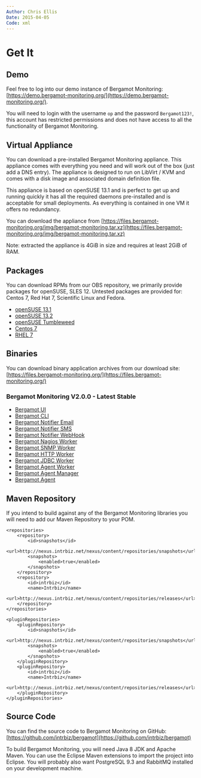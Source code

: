 ```yaml
---
Author: Chris Ellis
Date: 2015-04-05
Code: xml
---
```

# Get It

## Demo

Feel free to log into our demo instance of Bergamot Monitoring: [https://demo.bergamot-monitoring.org/](https://demo.bergamot-monitoring.org/).

You will need to login with the username `op` and the password `Bergamot123!`, this account has 
restricted permissions and does not have access to all the functionality of Bergamot Monitoring.

## Virtual Appliance

You can download a pre-installed Bergamot Monitoring appliance.  This appliance 
comes with everything you need and will work out of the box (just add a DNS 
entry).  The appliance is designed to run on LibVirt / KVM and comes with a disk 
image and associated domain definition file.

This appliance is based on openSUSE 13.1 and is perfect to get up and running 
quickly it has all the required daemons pre-installed and is acceptable for 
small deployments.  As everything is contained in one VM it offers no redundancy.

You can download the appliance from [https://files.bergamot-monitoring.org/img/bergamot-monitoring.tar.xz](https://files.bergamot-monitoring.org/img/bergamot-monitoring.tar.xz)

Note: extracted the appliance is 4GiB in size and requires at least 2GiB of RAM.

## Packages

You can download RPMs from our OBS repository, we primarily provide packages 
for openSUSE, SLES 12.  Untested packages are provided for: Centos 7, Red Hat 7, 
Scientific Linux and Fedora.


* [openSUSE 13.1](http://obs.intrbiz.net:82/Bergamot/openSUSE_13.1/)
* [openSUSE 13.2](http://obs.intrbiz.net:82/Bergamot/openSUSE_13.2/)
* [openSUSE Tumbleweed](http://obs.intrbiz.net:82/Bergamot/openSUSE_Tumbleweed/)
* [Centos 7](http://obs.intrbiz.net:82/Bergamot/CentOS_7/)
* [RHEL 7](http://obs.intrbiz.net:82/Bergamot/RHEL_7/)

## Binaries

You can download binary application archives from our download site: [https://files.bergamot-monitoring.org/](https://files.bergamot-monitoring.org/)

### Bergamot Monitoring V2.0.0 - Latest Stable

* [Bergamot UI](https://files.bergamot-monitoring.org/app/2.0.0/bergamot-ui-2.0.0.app)
* [Bergamot CLI](https://files.bergamot-monitoring.org/app/2.0.0/bergamot-cli-2.0.0.app)
* [Bergamot Notifier Email](https://files.bergamot-monitoring.org/app/2.0.0/bergamot-notification-engine-email-2.0.0.app)
* [Bergamot Notifier SMS](https://files.bergamot-monitoring.org/app/2.0.0/bergamot-notification-engine-sms-2.0.0.app)
* [Bergamot Notifier WebHook](https://files.bergamot-monitoring.org/app/2.0.0/bergamot-notifier-webhook-2.0.0.app)
* [Bergamot Nagios Worker](https://files.bergamot-monitoring.org/app/2.0.0/bergamot-worker-nagios-2.0.0.app)
* [Bergamot SNMP Worker](https://files.bergamot-monitoring.org/app/2.0.0/bergamot-worker-snmp-2.0.0.app)
* [Bergamot HTTP Worker](https://files.bergamot-monitoring.org/app/2.0.0/bergamot-worker-http-2.0.0.app)
* [Bergamot JDBC Worker](https://files.bergamot-monitoring.org/app/2.0.0/bergamot-worker-jdbc-2.0.0.app)
* [Bergamot Agent Worker](https://files.bergamot-monitoring.org/app/2.0.0/bergamot-worker-agent-2.0.0.app)
* [Bergamot Agent Manager](https://files.bergamot-monitoring.org/app/2.0.0/bergamot-agent-manager-2.0.0.app)
* [Bergamot Agent](https://files.bergamot-monitoring.org/app/2.0.0/bergamot-agent-2.0.0.app)

## Maven Repository

If you intend to build against any of the Bergamot Monitoring libraries you will 
need to add our Maven Repository to your POM.

    <repositories>
        <repository>
            <id>snapshots</id>
            <url>http://nexus.intrbiz.net/nexus/content/repositories/snapshots</url>
            <snapshots>
                <enabled>true</enabled>
            </snapshots>
        </repository>
        <repository>
            <id>intrbiz</id>
            <name>Intrbiz</name>
            <url>http://nexus.intrbiz.net/nexus/content/repositories/releases</url>
        </repository>
    </repositories>
    
    <pluginRepositories>
        <pluginRepository>
            <id>snapshots</id>
            <url>http://nexus.intrbiz.net/nexus/content/repositories/snapshots</url>
            <snapshots>
                <enabled>true</enabled>
            </snapshots>
        </pluginRepository>
        <pluginRepository>
            <id>intrbiz</id>
            <name>Intrbiz</name>
            <url>http://nexus.intrbiz.net/nexus/content/repositories/releases</url>
        </pluginRepository>
    </pluginRepositories>

## Source Code

You can find the source code to Bergamot Monitoring on GitHub: [https://github.com/intrbiz/bergamot](https://github.com/intrbiz/bergamot)

To build Bergamot Monitoring, you will need Java 8 JDK and Apache Maven.  You 
can use the Eclipse Maven extensions to import the project into Eclipse.  You 
will probably also want PostgreSQL 9.3 and RabbitMQ installed on your development 
machine.


